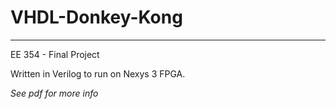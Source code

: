 # VHDL-Donkey-Kong
---
EE 354 - Final Project

Written in Verilog to run on Nexys 3 FPGA.

*See pdf for more info*

